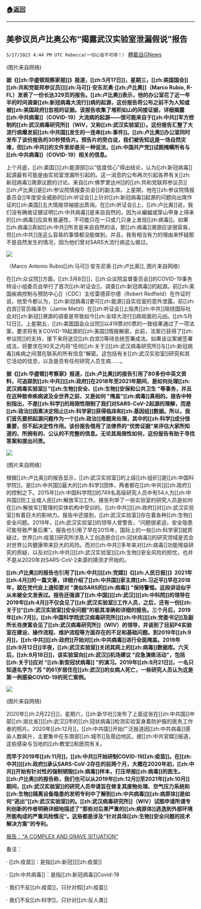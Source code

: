 ###  [:house:返回](README.md)
---


## 美参议员卢比奥公布“揭露武汉实验室泄漏假说”报告
`5/17/2023 4:44 PM UTC Rebecca(一切心皆不可得！）` [轉載自GNews](https://gnews.org/articles/1308710)

        

(图片来自网络)

**据《[[zh:华盛顿观察家报]]》报道，[[zh:5月17日]]，星期三，[[zh:美国国会]][[zh:共和党联邦参议员]][[zh:马可]]·安东尼奥·[[zh:卢比奥]]（Marco Rubio, R-FL）发表了一份长达329页的报告。[[zh:卢比奥]]表示，他的办公室花了近一年半的时间调查[[zh:新冠病毒大流行]]病的起源，这份报告将公布之前不为人知或被[[zh:美国政府]]忽视的证据。该报告收集了堆积如山的间接证据，详细揭露[[zh:中共病毒]]（COVID-19）大流病的起源——很可能来自于[[zh:中共]]军方控制的[[zh:武汉病毒研究所]]（WIV，又称[[zh:武汉实验室]]）。这份报告汇整了大流行病爆发前[[zh:中共国]]发生的一连串[[zh:事件]]。[[zh:卢比奥]]办公室同时发布了该份报告的30秒预告片。预告片的旁白说，我们被告知这是一场自然灾难，但[[zh:中共]]的文件里却是另一种说法，[[zh:中国共产党]]试图掩瞒所有与[[zh:中共病毒]]（COVID-19）相关的信息。**

上个月底，[[zh:美国]][[zh:能源部]]以“低度信心”得出结论，认为[[zh:新冠病毒]]起源最有可能是由实验室泄漏所引起的。这一消息的公布再次引起各界有关[[zh:新冠病毒]]溯源议题的讨论。来自[[zh:佛罗里达州]]的[[zh:共和党联邦参议员]][[zh:卢比奥]]是[[zh:参议院情报委员会]]的副主席。上星期，他在[[zh:参议院情报委员会]]年度安全威胁的[[zh:听证会]]上针对[[zh:新冠病毒]]起源的问题向出席作证的[[zh:美国]]五大情报领袖提出质询。在[[zh:听证会]]上，[[zh:卢比奥]]说，我们没有确凿证据证明[[zh:中共病毒]]是来自自然的。因为从蝙蝠或穿山甲身上得来的[[zh:病毒]]应具有普遍性，不可能只在一只或几只身上发现[[zh:病毒]]。如果[[zh:病毒]]真如[[zh:中共]]所言是来自自然的话，那[[zh:病毒]]溯源应该很容易，但[[zh:中共]]连这么容易的事情都没能做到。并且，我有相当有力的理由来怀疑那不是自然发生的情况，因为他们曾对SARS大流行病这么做过。


![](https://ipfs.gnews.org/ipfs/QmPyiChRGTgj4K3ySuPA9av7eZoCSorU7zEvSKFsURcrCp?filename=Picture2.jpg)
       
（Marco Antonio Rubio[[zh:马可]]·安东尼奥·[[zh:卢比奥]], 图片来自网络）

在[[zh:众议院]]方面，[[zh:3月8日]]，[[zh:众议院监督委员会]]的COVID-19事务特设小组委员会举行了首次[[zh:听证会]]，调查[[zh:新冠病毒]]的起源。前[[zh:美国疾病控制与预防中心]]（CDC）主任雷德菲尔德（Robert Redfield）在作证时说，他至今都认为，[[zh:新冠病毒]]更可[[zh:能源]]自实验室的意外泄露。前[[zh:白宫]]官员梅泽尔（Jamie Metzl）在[[zh:听证会]]上指责[[zh:中共]]阻挠国际社会对[[zh:新冠]]溯源的调查是导致如今[[zh:全球大流行]]病局面的元凶。[[zh:5月12日]]，上星期五，[[zh:美国国会众议院]]以419票对0票的一致结果通过了一项法案，要求将有关COVID-19起源的[[zh:美国]]情报解密。此前，法案已获得了[[zh:参议院]]的支持，接下来将送交[[zh:白宫]]等待总统签署成法。如果该议案被签署成法，将要求在90天之内将“任何[[zh:关于]][[zh:武汉病毒研究所]]与[[zh:新冠病毒]]疾病之间潜在联系的所有信息”解密。这包括有关[[zh:武汉实验室]]研究和其它活动的信息，以及是否有任何研究人员生病......。

**据《[[zh:华盛顿]]考察家》报道，[[zh:卢比奥]]的报告引用了80多份中英文资料，可追踪到[[zh:中共]][[zh:政府]]在2018年至2021年期间，是如何处理[[zh:武汉病毒实验室]] "[[zh:生物]]安全、[[zh:生物]]安保和公共卫生 "等事务，并且在这种致命疾病波及全世界之前，又是如何 "掩盖"[[zh:病毒]]真相的。报告中特别指出，不是[[zh:科学]]的局限性限制了我们对SARS-CoV-2起源的理解，而是[[zh:政治]]因素决定阻止[[zh:科学家]]获得临床和[[zh:基因组]]数据。所以，我们首先要把起源问题作为一个[[zh:政治]]难题来处理，其中的[[zh:科学]]成分很重要，但不起决定性作用。该份报告借用了法律界的“优势证据”来评估大家所知道的、所拥有的、公认的不完整的信息。无论其局限性如何，这份报告有助于寻找答案和提出问责。**

![](https://ipfs.gnews.org/ipfs/QmcRu5SGg5kwU7NJtPUHDBzyVkRfedR2M9wz73fkSkgEkh?filename=4.jpg)
       
(图片来自网络）

根据[[zh:卢比奥]]的报告显示，[[zh:武汉实验室]]的上级[[zh:组织]]是[[zh:中国科学院]]，是[[zh:中共国]]最大的[[zh:科学]]团体，两者都在[[zh:中共]][[zh:政府]]的控制之下。2015年[[zh:中国科学院]]的749名高级研究人员中有54人为[[zh:中共国]]防工业或人民[[zh:解放军]]工作。报告列举了一些实验室的研究人员是如何在[[zh:解放军]]管理的实体机构中受训的。[[zh:中共]][[zh:政府]]对[[zh:武汉实验室]]有着巨大的影响力。报告中还提到，[[zh:武汉实验室]]存在着各种[[zh:生物]]安全问题。2019年，[[zh:武汉实验室]]的领导人曾警告，“问题很紧迫，安全隐患可能导致严重后果"。报告也引用了早在2015年，国际上的一些[[zh:科学家]]就质疑过，世界[[zh:疫苗]]研究所涉及人工创造嵌合[[zh:冠状病毒]]的研究领域是否会对世界公共健康带来巨大的风险。而对[[zh:中共]]多年来对[[zh:病毒]]功能增益研究的质疑，以及对[[zh:中共]][[zh:武汉实验室]][[zh:生物]]安全风险的担忧，也并不是从2020年对SARS-CoV-2来源的猜测才开始的。

**[[zh:卢比奥]]的报告也引用了[[zh:中共]][[zh:党媒]]《[[zh:人民日报]]》2021年[[zh:4月]]的一篇文章，详细介绍了[[zh:中共国]]家主席[[zh:习近平]]早在2018年，就在党代会上通知要对 "类似SARS的[[zh:病毒]] "保持警惕。这段讲话似乎从未被全文发表过。报告还强调了[[zh:中国]][[zh:武汉]][[zh:中科院]]的领导在2019年[[zh:4月]]不仅会见了[[zh:武汉实验室]]工作人员，之后，还有一份[[zh:关于]]“[[zh:武汉实验室]]安全问题”的极其准确和详细的报告。三个月后，2019年[[zh:7月]]，[[zh:中国科学院武汉病毒研究所]][[zh:中共]][[zh:党委书记]]及副所长肖庚富会见了[[zh:武汉病毒研究所]]（WIV）的领导，并谈到了目前P4实验室在建设、操作流程、维护流程等方面存在的不足和基础问题。到2019年[[zh:9月]]，[[zh:中共]][[zh:政府]]开始对[[zh:中共病毒]]进行全面掩盖。2019年[[zh:9月12日]]半夜，[[zh:武汉实验室]]关闭其网上的[[zh:病毒]]数据库。六天后，[[zh:9月18日]]，该实验室向[[zh:武汉]]机场建议 "应急演练活动"，包括[[zh:关于]]应对 "[[zh:新型冠状病毒]] "的演习。2019年[[zh:9月21日]]，一名只知道名字为 "苏 "的61岁居住在[[zh:武汉]]的女病人死亡，一些研究人员认为这是第一例感染COVID-19的死亡案例。**


![](https://ipfs.gnews.org/ipfs/QmRSRXJwdjJeexLLtGPVcxDkRoZcAuGcs7m22p8WZ21Dov?filename=5.jpg)
        
(图片来自网络)

2020年[[zh:2月22日]]，星期六，[[zh:新华社]]发布了上面这张在[[zh:中共国]]中部[[zh:湖北省]][[zh:武汉]]市的[[zh:冠状病毒]]检测实验室身着防护服的医务工作者的照片。2020年[[zh:12月]]，[[zh:中共国]]开始广泛报道因[[zh:中共病毒]]感染人数飙升，主要集中在东南部[[zh:城市]]及周边地区。据[[zh:中共官媒]]报道，这些感染与当地的[[zh:教堂]]和医院有关。

**而早于2019年[[zh:11月]]，[[zh:中共]]开始研制COVID-19[[zh:疫苗]]。在[[zh:中共]][[zh:政府]]承认SARS-CoV-2存在的前两个月，大概在2020年初，[[zh:中共]]开始有针对性的强制销毁[[zh:病毒]]样本，打压举报[[zh:病毒]]的医生。[[zh:卢比奥]]的报告称，我们也可以从2019年[[zh:12月]]至2021年[[zh:10月]]期间，[[zh:武汉实验室]]的研究人员申请旨在修复其废物处理、空气压力系统和[[zh:生物]]隔离设备隐患的发明专利中了解到[[zh:中共病毒]][[zh:病原体]]是如何“逃出”[[zh:武汉实验室]]的。[[zh:武汉病毒研究所]]（WIV）试图申请所谓专利创新的作者明确详细地描述了“那些对后果严重的[[zh:病原体]]逃逸到外部环境所能构成的严重风险情况“。这些都是涉及“针对具体[[zh:生物]]安全问题的技术解决方案”的专利。**

[报告：“A COMPLEX AND GRAVE SITUATION”](https://www.rubio.senate.gov/public/_cache/files/4f6bb786-504e-443d-8904-974dafc1cd0e/CD3BC3317D197A25E9FF01EBFB869357.rubio-covid-origins-report-final.pdf)


备注：

·        [[zh:疫苗]]：是指[[zh:新冠]][[zh:疫苗]]

·        [[zh:中共病毒]]：是指[[zh:新冠病毒]]Covid-19

·        我们不反[[zh:疫苗]]，只针对假[[zh:疫苗]]

·        我们不反[[zh:科学]]，只针对[[zh:反人类]]
